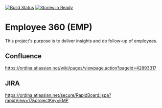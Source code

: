[![Build Status](https://drone.io/github.com/Turbots/oraj-360-tool/status.png)](https://drone.io/github.com/Turbots/oraj-360-tool/latest) [![Stories in Ready](https://badge.waffle.io/Turbots/oraj-360-tool.png?label=ready&title=Ready)](https://waffle.io/Turbots/oraj-360-tool)
# Employee 360 (EMP)
This project's purpose is to deliver insights and do follow-up of employees.

## Confluence
https://ordina.atlassian.net/wiki/pages/viewpage.action?pageId=42893317

## JIRA
https://ordina.atlassian.net/secure/RapidBoard.jspa?rapidView=17&projectKey=EMP
